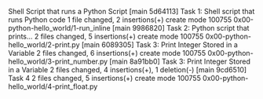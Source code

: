 Shell Script that runs a Python Script
[main 5d64113] Task 1: Shell script that runs Python code
 1 file changed, 2 insertions(+)
 create mode 100755 0x00-python-hello_world/1-run_inline
[main 9986820] Task 2: Python script that prints...
 2 files changed, 5 insertions(+)
 create mode 100755 0x00-python-hello_world/2-print.py
[main 6089305] Task 3: Print Integer Stored in a Variable
 2 files changed, 6 insertions(+)
 create mode 100755 0x00-python-hello_world/3-print_number.py
[main 8a91bb0] Task 3: Print Integer Stored in a Variable
 2 files changed, 4 insertions(+), 1 deletion(-)
[main 9cd6510] Task 4
 2 files changed, 5 insertions(+)
 create mode 100755 0x00-python-hello_world/4-print_float.py

